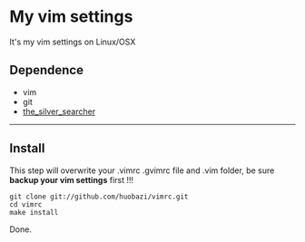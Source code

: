 # My vim settings

It's my vim settings on Linux/OSX

## Dependence

* vim
* git
* [the_silver_searcher](https://github.com/ggreer/the_silver_searcher)

***

## Install

This step will overwrite your .vimrc .gvimrc file and .vim folder, be sure **backup your vim settings** first !!!

    git clone git://github.com/huobazi/vimrc.git
    cd vimrc 
    make install

Done.
